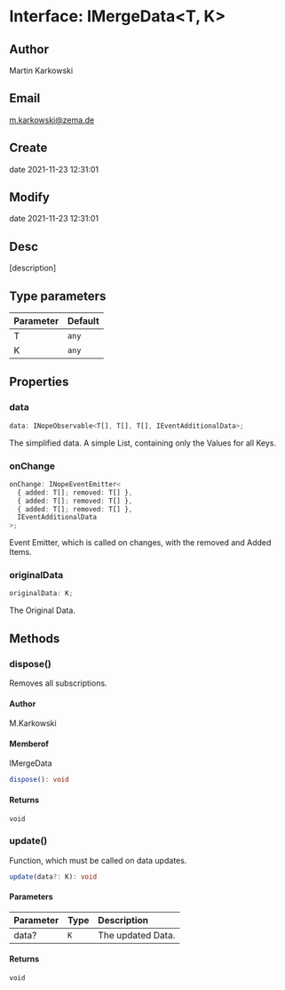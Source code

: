 # Interface: IMergeData<T, K\>

## Author

Martin Karkowski

## Email

m.karkowski@zema.de

## Create

date 2021-11-23 12:31:01

## Modify

date 2021-11-23 12:31:01

## Desc

[description]

## Type parameters

| Parameter | Default |
| :-------- | :------ |
| T         | `any`   |
| K         | `any`   |

## Properties

### data

```ts
data: INopeObservable<T[], T[], T[], IEventAdditionalData>;
```

The simplified data. A simple List, containing only the Values for all Keys.

### onChange

```ts
onChange: INopeEventEmitter<
  { added: T[]; removed: T[] },
  { added: T[]; removed: T[] },
  { added: T[]; removed: T[] },
  IEventAdditionalData
>;
```

Event Emitter, which is called on changes, with the removed and Added Items.

### originalData

```ts
originalData: K;
```

The Original Data.

## Methods

### dispose()

Removes all subscriptions.

#### Author

M.Karkowski

#### Memberof

IMergeData

```ts
dispose(): void
```

#### Returns

`void`

### update()

Function, which must be called on data updates.

```ts
update(data?: K): void
```

#### Parameters

| Parameter | Type | Description       |
| :-------- | :--- | :---------------- |
| data?     | `K`  | The updated Data. |

#### Returns

`void`
